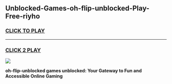 
## Unblocked-Games-oh-flip-unblocked-Play-Free-riyho
<h3>
<a href="https://premium76.site?title=oh-flip-unblocked&ref=18A1">CLICK TO PLAY</a></h3>
<hr>

<h3>
<a href="https://premium76.site?title=oh-flip-unblocked&ref=18A1">CLICK 2 PLAY</a>
  
</h3>

<a href="https://premium76.site?title=oh-flip-unblocked&ref=18A1"><img src="https://clearcache.store/games.png"></a>


**oh-flip-unblocked games unblocked: Your Gateway to Fun and Accessible Online Gaming**

